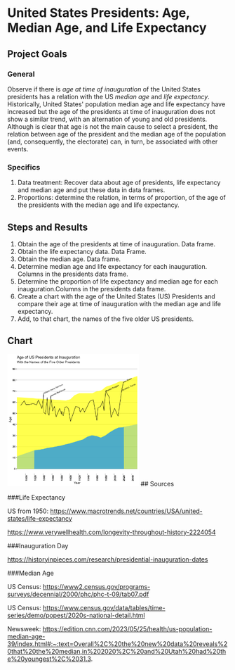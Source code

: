 # United States Presidents: Age, Median Age, and Life Expectancy
## Project Goals
### General
Observe if there is *age at time of inauguration* of the United States presidents has a relation with the US *median age* and *life expectancy*.
Historically, United States' population median age and life expectancy have increased but the age of the presidents at time of inauguration does not show a similar trend, with an alternation of young and old presidents. Although is clear that age is not the main cause to select a president, the relation between age of the president and the median age of the population (and, consequently, the electorate) can, in turn, be associated with other events. 
### Specifics
1. Data treatment: Recover data about age of presidents, life expectancy and median age and put these data in data frames.
2. Proportions: determine the relation, in terms of proportion, of the age of the presidents with the median age and life expectancy. 
## Steps and Results
1. Obtain the age of the presidents at time of inauguration. Data frame. 
2. Obtain the life expectancy data. Data Frame.
3. Obtain the median age. Data frame.
4. Determine median age and life expectancy for each inauguration. Columns in the presidents data frame.
5. Determine the proportion of life expectancy and median age for each inauguration.Columns in the presidents data frame.
6. Create a chart with the age of the United States (US) Presidents and compare their age at time of inauguration with the median age and life expectancy.
7. Add, to that chart, the names of the five older US presidents.
## Chart
<img src="output/presidents.png" alt="drawing" width="300"/>
## Sources

###Life Expectancy

US from 1950: https://www.macrotrends.net/countries/USA/united-states/life-expectancy

https://www.verywellhealth.com/longevity-throughout-history-2224054

###Inauguration Day 

https://historyinpieces.com/research/presidential-inauguration-dates

###Median Age

US Census: https://www2.census.gov/programs-surveys/decennial/2000/phc/phc-t-09/tab07.pdf

US Census: https://www.census.gov/data/tables/time-series/demo/popest/2020s-national-detail.html

Newsweek: https://edition.cnn.com/2023/05/25/health/us-population-median-age-39/index.html#:~:text=Overall%2C%20the%20new%20data%20reveals%20that%20the%20median,in%202020%2C%20and%20Utah%20had%20the%20youngest%2C%2031.3.



